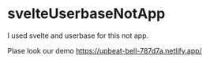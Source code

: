 # svelteUserbaseNotApp

I used svelte and userbase for this not app.

Plase look our demo https://upbeat-bell-787d7a.netlify.app/
